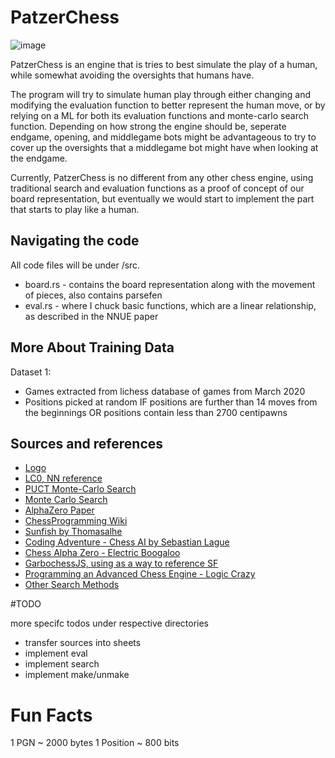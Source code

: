 # PatzerChess

![image](https://user-images.githubusercontent.com/73597280/131067264-f9df7262-f395-4422-800f-e229516ad1b5.png)

PatzerChess is an engine that is tries to best simulate the play of a human, while somewhat avoiding the oversights that humans have.

The program will try to simulate human play through either changing and modifying the evaluation function to better represent the human move, or by relying on a ML for both its evaluation functions and monte-carlo search function. Depending on how strong the engine should be, seperate endgame, opening, and middlegame bots might be advantageous to try to cover up the oversights that a middlegame bot might have when looking at the endgame.

Currently, PatzerChess is no different from any other chess engine, using traditional search and evaluation functions as a proof of concept of our board representation, but eventually we would start to implement the part that starts to play like a human. 

## Navigating the code

All code files will be under /src.

- board.rs - contains the board representation along with the movement of pieces, also contains parsefen
- eval.rs - where I chuck basic functions, which are a linear relationship, as described in the NNUE paper

## More About Training Data

Dataset 1:
- Games extracted from lichess database of games from March 2020
- Positions picked at random IF positions are further than 14 moves from the beginnings OR positions contain less than 2700 centipawns


## Sources and references

- [Logo](https://www.frankerfacez.com/emoticon/471255-PeepoChess)
- [LC0, NN reference](https://lczero.org/)
- [PUCT Monte-Carlo Search](http://citeseerx.ist.psu.edu/viewdoc/download?doi=10.1.1.172.9450&rep=rep1&type=pdf)
- [Monte Carlo Search](https://hal.archives-ouvertes.fr/hal-00747575v4/document)
- [AlphaZero Paper](https://arxiv.org/pdf/1712.01815.pdf)
- [ChessProgramming Wiki](https://www.chessprogramming.org/Main_Page)
- [Sunfish by Thomasalhe](https://github.com/thomasahle/sunfish)
- [Coding Adventure - Chess AI by Sebastian Lague](https://www.youtube.com/watch?v=U4ogK0MIzqk&t=128s)
- [Chess Alpha Zero - Electric Boogaloo](https://github.com/Zeta36/chess-alpha-zero)
- [GarbochessJS, using as a way to reference SF](https://github.com/glinscott/Garbochess-JS)
- [Programming an Advanced Chess Engine - Logic Crazy](https://www.youtube.com/playlist?list=PLQV5mozTHmacMeRzJCW_8K3qw2miYqd0c)
- [Other Search Methods](https://github.com/leela-zero/leela-zero/issues/860)

#TODO

more specifc todos under respective directories

- transfer sources into sheets
- implement eval
- implement search
- implement make/unmake

# Fun Facts

1 PGN ~ 2000 bytes
1 Position ~ 800 bits
